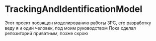 # TrackingAndIdentificationModel

Этот проект посвящен моделированию работы ЗРС, его разработку веду я и один человек, под моим руководством
Пока сделал репозиторий приватным, позже скрою
